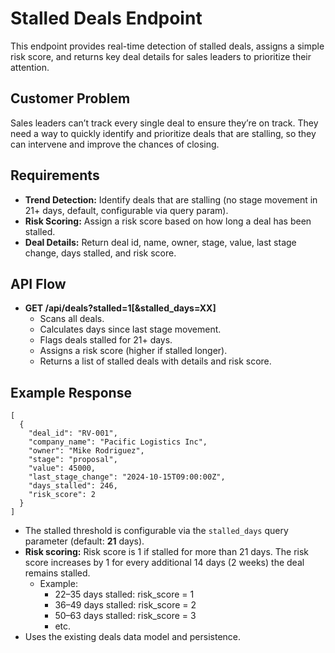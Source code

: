 # Stalled Deals Endpoint

This endpoint provides real-time detection of stalled deals, assigns a simple risk score, and returns key deal details for sales leaders to prioritize their attention.

## Customer Problem
Sales leaders can’t track every single deal to ensure they’re on track. They need a way to quickly identify and prioritize deals that are stalling, so they can intervene and improve the chances of closing.

## Requirements
- **Trend Detection:** Identify deals that are stalling (no stage movement in 21+ days, default, configurable via query param).
- **Risk Scoring:** Assign a risk score based on how long a deal has been stalled.
- **Deal Details:** Return deal id, name, owner, stage, value, last stage change, days stalled, and risk score.

## API Flow
- **GET /api/deals?stalled=1[&stalled_days=XX]**
  - Scans all deals.
  - Calculates days since last stage movement.
  - Flags deals stalled for 21+ days.
  - Assigns a risk score (higher if stalled longer).
  - Returns a list of stalled deals with details and risk score.

## Example Response
```
[
  {
    "deal_id": "RV-001",
    "company_name": "Pacific Logistics Inc",
    "owner": "Mike Rodriguez",
    "stage": "proposal",
    "value": 45000,
    "last_stage_change": "2024-10-15T09:00:00Z",
    "days_stalled": 246,
    "risk_score": 2
  }
]
```

- The stalled threshold is configurable via the `stalled_days` query parameter (default: **21** days).
- **Risk scoring:** Risk score is 1 if stalled for more than 21 days. The risk score increases by 1 for every additional 14 days (2 weeks) the deal remains stalled.  
  - Example:  
    - 22–35 days stalled: risk_score = 1  
    - 36–49 days stalled: risk_score = 2  
    - 50–63 days stalled: risk_score = 3  
    - etc.
- Uses the existing deals data model and persistence.
